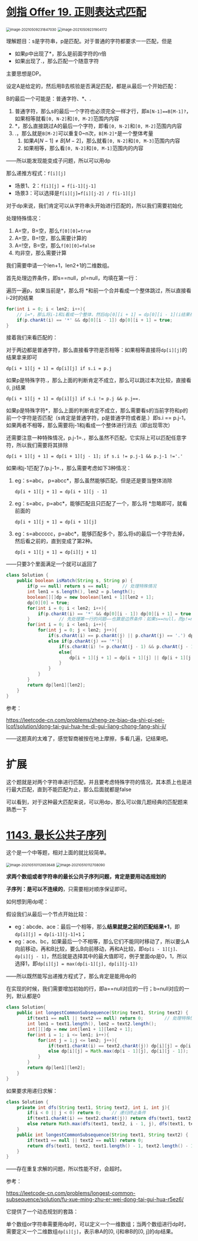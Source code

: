 # [剑指 Offer 19. 正则表达式匹配](https://leetcode-cn.com/problems/zheng-ze-biao-da-shi-pi-pei-lcof/)

<img src="pic\image-20210509231847030.png" alt="image-20210509231847030" style="zoom:67%;" />

<img src="pic\image-20210509231904172.png" alt="image-20210509231904172" style="zoom:67%;" />

理解题目：s是字符串，p是匹配。对于普通的字符都要求一一匹配，但是

- 如果p中出现了*，那么是前面字符的n倍
- 如果出现了.，那么匹配一个随意字符

主要思想是DP。

设定A是给定的，然后用B去核验是否满足匹配，都是从最后一个开始匹配：

B的最后一个可能是：普通字符、*、.

1. 普通字符，那么s的最后一个字符也必须完全一样才行，即`A[N-1]==B[M-1]?`，如果相等就看`[0, N-2]`和`[0, M-2]`范围内内容
2. *，那么直接跳过A的最后一个字符，即看`[0, N-2]`和`[0, M-2]`范围内内容
3. .，那么就是`B[M-2]`可以重复0~n次，`B[M-2]*`是一个整体考量
   1. 如果$A[N-1] \ne B[M-2]$，那么就看`[0, N-2]`和`[0, M-3]`范围内内容
   2. 如果相等，那么看`[0, N-2]`和`[0, M-1]`范围内的内容

——所以能发现能变成子问题，所以可以用dp

那么递推方程式：`f[i][j]`

- 场景1、2：`f[i][j] = f[i-1][j-1]`
- 场景3：可以选择是`f[i][j]=f[i][j-2] / f[i-1][j]`

对于dp来说，我们肯定可以从字符串头开始进行匹配的，所以我们需要初始化

处理特殊情况：

1. A=空，B=空，那么`f[0][0]=true`
2. A=空，B=!空，那么需要计算的
3. A=!空，B=空，那么`f[0][0]=false`
4. 均非空，那么需要计算

我们需要申请一个len+1，len2+1的二维数组。

首先处理边界条件，即s==null，p!=null，均填在第一行：

遍历一遍p，如果当前是*，那么将 *和前一个合并看成一个整体跳过，所以直接看i-2时的结果

```java
for(int i = 0; i < len2; i++){
    // i=*，那么将i-1和i看成一个整体，然后dp[0][i + 1] = dp[0][i - 1](i结果存放在i+1中，所以i+2存放的是i-1的结果)
    if(p.charAt(i) == '*' && dp[0][i - 1]) dp[0][i + 1] = true;
}      
```

接着我们来看匹配的：

对于两边都是普通字符，那么直接看字符是否相等：如果相等直接将`dp[i][j]`的结果拿来即可

```
dp[i + 1][j + 1] = dp[i][j] if s.i = p.j
```

如果p是特殊字符.，那么上面的判断肯定不成立，那么可以跳过本次比较，直接看(i, j)结果

```
dp[i + 1][j + 1] = dp[i][j] if s.i != p.j && p.j==.
```

如果p是特殊字符*，那么上面的判断肯定不成立，那么需要看s的当前字符和p的前一个字符是否匹配（s肯定是普通字符，p是普通字符或者是.）即s.i == p.j-1，如果两者不相等，那么需要将j-1和j看成一个整体进行消去（即出现零次）

还需要注意一种特殊情况，p.j-1=.，那么虽然不匹配，它实际上可以匹配任意字符，所以我们需要将其排除

```
dp[i + 1][j + 1] = dp[i + 1][j - 1]; if s.i != p.j-1 && p.j-1 !='.'
```

如果i和j-1匹配了/p.j-1=.，那么需要考虑如下3种情况：

1. eg：s=abc， p=abcc*，那么虽然能够匹配，但是还是要当整体消除

   `dp[i + 1][j + 1] = dp[i + 1][j - 1]`

2. eg：s=abc，p=abc*，能够匹配且只匹配了一个，那么将 *忽略即可，就看前面的

   `dp[i + 1][j + 1] = dp[i + 1][j]`

3. eg：s=abccccc，p=abc*，能够匹配多个，那么将s的最后一个字符去掉，然后看之前的，直到变成了第2种。

   `dp[i + 1][j + 1] = dp[i][j + 1]`

——只要3个里面满足一个就可以返回了

```java
class Solution {
    public boolean isMatch(String s, String p) {
        if(p == null) return s == null;     // 处理特殊情况
        int len1 = s.length(), len2 = p.length();
        boolean[][]dp = new boolean[len1 + 1][len2 + 1];
        dp[0][0] = true;
        for(int i = 0; i < len2; i++){
            if(p.charAt(i) == '*' && dp[0][i - 1]) dp[0][i + 1] = true;
        }           // 先处理第一行的问题——也算是边界条件：如果s==null，而p!=null时，也还是需要计算的
        for(int i = 0; i < len1; i++){
            for(int j = 0; j < len2; j++){
                if(s.charAt(i) == p.charAt(j) || p.charAt(j) == '.') dp[i + 1][j + 1] = dp[i][j];
                else if(p.charAt(j) == '*'){
                    if(s.charAt(i) != p.charAt(j - 1) && p.charAt(j - 1) != '.' ) dp[i + 1][j + 1] = dp[i + 1][j - 1];
                    else{
                        dp[i + 1][j + 1] = dp[i + 1][j] || dp[i + 1][j - 1] || dp[i][j + 1];
                    }
                }
            }
        }
        return dp[len1][len2];
    }
}
```

参考：

https://leetcode-cn.com/problems/zheng-ze-biao-da-shi-pi-pei-lcof/solution/dong-tai-gui-hua-he-di-gui-liang-chong-fang-shi-ji/

——这题真的太难了，感觉智商被按在地上摩擦，多看几遍，记结果吧。

# 扩展

这个题就是对两个字符串进行匹配，并且要考虑特殊字符的情况，其本质上也是进行最大匹配，直到不能匹配为止，那么后面就都是false

可以看到，对于这种最大匹配来说，可以用dp，那么可以做几题经典的匹配题来熟悉一下

# [1143. 最长公共子序列](https://leetcode-cn.com/problems/longest-common-subsequence/)

这个是一个中等题，相对上面的就比较简单。

<img src="pic\image-20210510112653648.png" alt="image-20210510112653648" style="zoom:67%;" />

<img src="pic\image-20210510112708090.png" alt="image-20210510112708090" style="zoom: 67%;" />

**求两个数组或者字符串的最长公共子序列问题，肯定是要用动态规划的**

**子序列：是可以不连续的**，只需要相对顺序保证即可。

如何想到用dp呢：

假设我们从最后一个节点开始比较：

- eg：abcde、ace：最后一个相等，那么**结果就是之前的匹配结果+1**，即`dp[i][j] = dp[i-1][j-1]+1`；
- eg：ace、bc，如果最后一个不相等，那么它们不能同时移动了，所以要么A向前移动，再和B比较，要么B向前移动，再和A比较，即`dp[i - 1][j]、dp[i][j - 1]`，然后就是选择其中的最大值即可，例子里面dp是0，1，所以选择1，即`dp[i][j] = max(dp[i-1][j], dp[i][j-1])`

——所以既然能写出递推方程式了，那么肯定是能用dp的

在实现的时候，我们需要增加初始的行，即a==null对应的一行；b=null对应的一列，默认都是0

```java
class Solution{
	public int longestCommonSubsequence(String text1, String text2) {
        if(text1 == null || text2 == null) return 0;		// 处理特殊情况
        int len1 = text1.length(), len2 = text2.length();
        int[][]dp = new int[len1 + 1][len2 + 1];
        for(int i = 1; i <= len1; i++){
            for(int j = 1;j <= len2; j++){
                if(text1.charAt(i) == text2.charAt(j)) dp[i][j] = dp[i - 1][j - 1] + 1;
                else dp[i][j] = Math.max(dp[i - 1][j], dp[i][j - 1]);
            }
        }
        return dp[len1][len2];
    }
}
```

如果要求用递归求解：

```java
class Solution {
    private int dfs(String text1, String text2, int i, int j){
        if(i < 0 || j < 0) return 0;    // 递归终止条件
        if(text1.charAt(i) == text2.charAt(j)) return dfs(text1, text2, i - 1, j - 1) + 1;
        else return Math.max(dfs(text1, text2, i - 1, j), dfs(text1, text2, i, j - 1));
    }
    public int longestCommonSubsequence(String text1, String text2) {
        if(text1 == null || text2 == null) return 0;        
        return dfs(text1, text2, text1.length() - 1, text2.length() - 1);
    }
}
```

——存在重复求解的问题，所以性能不好，会超时。

参考：

https://leetcode-cn.com/problems/longest-common-subsequence/solution/fu-xue-ming-zhu-er-wei-dong-tai-gui-hua-r5ez6/

它提供了一个动态规划的套路：

单个数组or字符串需要用dp时，可以定义一个一维数组；当两个数组进行dp时，需要定义一个二维数组`dp[i][j]`，表示串A的[0, i]和串B的[0, j]的dp结果。